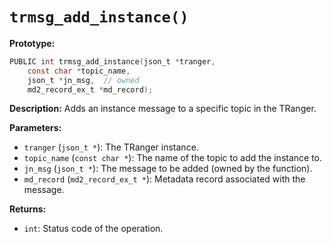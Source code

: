 # `trmsg_add_instance()`

**Prototype:**
```c
PUBLIC int trmsg_add_instance(json_t *tranger,
    const char *topic_name,
    json_t *jn_msg,  // owned
    md2_record_ex_t *md_record);
```

**Description:**
Adds an instance message to a specific topic in the TRanger.

**Parameters:**
- `tranger` (`json_t *`): The TRanger instance.
- `topic_name` (`const char *`): The name of the topic to add the instance to.
- `jn_msg` (`json_t *`): The message to be added (owned by the function).
- `md_record` (`md2_record_ex_t *`): Metadata record associated with the message.

**Returns:**
- `int`: Status code of the operation.
